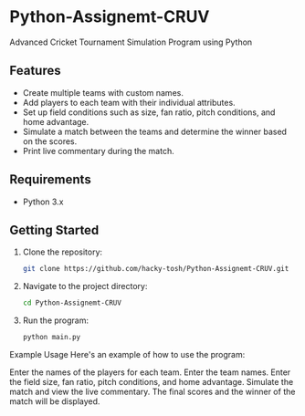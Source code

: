 # Python-Assignemt-CRUV
Advanced Cricket Tournament Simulation Program using Python

## Features
- Create multiple teams with custom names.
- Add players to each team with their individual attributes.
- Set up field conditions such as size, fan ratio, pitch conditions, and home advantage.
- Simulate a match between the teams and determine the winner based on the scores.
- Print live commentary during the match.

## Requirements

- Python 3.x

## Getting Started

1. Clone the repository:

   ```bash
   git clone https://github.com/hacky-tosh/Python-Assignemt-CRUV.git


2. Navigate to the project directory:
   
   ```bash
   cd Python-Assignemt-CRUV

3. Run the program:

   ```bash
   python main.py

Example Usage
Here's an example of how to use the program:

Enter the names of the players for each team.
Enter the team names.
Enter the field size, fan ratio, pitch conditions, and home advantage.
Simulate the match and view the live commentary.
The final scores and the winner of the match will be displayed.


